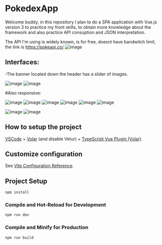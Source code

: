 # PokedexApp

Welcome buddy, in this repository I plan to do a SPA application with Vue.js version 3 to practice my front skills, to obtain more 
knowledge about the framework and also practice API consuption and JSON interpretation.

The API I'm using is widely known, is for free, doesnt have bandwitch limit, the link is https://pokeapi.co/
![image](https://user-images.githubusercontent.com/78714792/177650378-58495a75-5e38-4434-b268-a04d924c5e71.png)

## Interfaces:

-The banner located down the header has a slider of images.

![image](https://user-images.githubusercontent.com/78714792/178098964-8f496ada-6c15-4f38-801e-9c93d22203ae.png)
![image](https://user-images.githubusercontent.com/78714792/178173156-4bd232d9-b914-4fc9-bada-d6d7bfc64ff4.png)


#Also responsive:

![image](https://user-images.githubusercontent.com/78714792/178098996-219fec4a-a7b6-4017-9503-48e9b3d9fc02.png)
![image](https://user-images.githubusercontent.com/78714792/178099001-d2249e47-6f92-4dbc-abc7-66e242fd8e92.png)
![image](https://user-images.githubusercontent.com/78714792/178099012-9fef47a6-8c6b-4036-9506-2095c3f72815.png)
![image](https://user-images.githubusercontent.com/78714792/178099019-52226629-8856-4e19-bcb1-36f849ddde06.png)
![image](https://user-images.githubusercontent.com/78714792/178173258-68c19cdd-7880-4b6b-b493-1cbf72f3782d.png)
![image](https://user-images.githubusercontent.com/78714792/178173307-b2257dca-f8ce-4079-87df-0ae6e10af412.png)




![image](https://user-images.githubusercontent.com/78714792/178062214-40b372c3-b708-40d5-be7e-77bea06a7d56.png)
![image](https://user-images.githubusercontent.com/78714792/178062248-d1a8b296-19cb-41a1-b08a-722f08a46b60.png)



## How to setup the project

[VSCode](https://code.visualstudio.com/) + [Volar](https://marketplace.visualstudio.com/items?itemName=Vue.volar) (and disable Vetur) + [TypeScript Vue Plugin (Volar)](https://marketplace.visualstudio.com/items?itemName=Vue.vscode-typescript-vue-plugin).

## Customize configuration

See [Vite Configuration Reference](https://vitejs.dev/config/).

## Project Setup

```sh
npm install
```

### Compile and Hot-Reload for Development

```sh
npm run dev
```

### Compile and Minify for Production

```sh
npm run build
```
